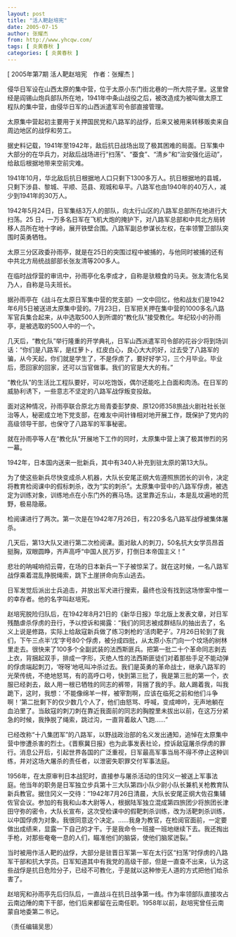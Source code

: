 ```yaml
---
layout: post
title: "活人靶赵培宪"
date: 2005-07-15
author: 张耀杰
from: http://www.yhcqw.com/
tags: [ 炎黄春秋 ]
categories: [ 炎黄春秋 ]
---
```



[ 2005年第7期 活人靶赵培宪　作者：张耀杰 ]


侵华日军设在山西太原的集中营，位于太原小东门街北巷的一所大院子里。这里曾经是阎锡山炮兵部队所在地，1941年中条山战役之后，被改造成为被叫做太原工程队的集中营，由侵华日军的山西派遣军司令部直接管理。

太原集中营起初主要用于关押国民党和八路军的战俘，后来又被用来转移贩卖来自周边地区的战俘和劳工。


据史料记载，1941年至1942年，敌后抗日战场出现了极其困难的局面。日军集中大部分的在华兵力，对敌后战场进行“扫荡”、“蚕食”、“清乡”和“治安强化运动”，给敌后根据地带来空前灾难。


1941年10月，华北敌后抗日根据地人口只剩下1300多万人。抗日根据地的县城，只剩下涉县、黎城、平顺、范县、观城和阜平。八路军也由1940年的40万人，减少到1941年的30万人。

1942年5月24日，日军集结3万人的部队，向太行山区的八路军总部所在地进行大扫荡。25 
日，一万多名日军在飞机大炮的掩护下，对八路军总部和中共北方局转移人员所在地十字岭，展开铁壁合围。八路军副总参谋长左权，在率领警卫部队突围时英勇牺牲。

太原三分区政委孙雨亭，就是在25日的突围过程中被捕的，与他同时被捕的还有中共北方局统战部部长张友清等200多人。

在临时战俘营的审讯中，孙雨亭化名李成才，自称是驮粮食的马夫。张友清化名吴乃人，自称是马夫班长。


据孙雨亭在《战斗在太原日军集中营的党支部》一文中回忆，他和战友们是1942年6月5日被送进太原集中营的。7月23日，日军把关押在集中营的1000多名八路军官兵集合起来，从中选取500人到所谓的“教化队”接受教化。年纪较小的孙雨亭，是被选取的500人中的一个。


几天后，“教化队”举行隆重的开学典礼，日军山西派遣军司令部的花谷少将到场训话：“你们是八路军，是红萝卜，红皮白心，良心大大的好，过去受了八路军的骗，从今天起，你们就是学生了，不是俘虏了，要好好学习，三个月毕业。毕业后，愿回家的回家，还可以当官做事。我们的官是大大的有。”

“教化队”的生活比工程队要好，可以吃饱饭，偶尔还能吃上白面和肉汤。在日军的威胁利诱下，一些意志不坚定的八路军战俘叛变投敌。


面对这种情况，孙雨亭联合原北方局青委彭梦庾、原120师358旅战火剧社社长张治等人，秘密成立地下党支部，在难友中间针锋相对地开展工作，既保护了党内的高级领导干部，也保守了八路军的军事秘密。

就在孙雨亭等人在“教化队”开展地下工作的同时，太原集中营上演了极其惨烈的另一幕。

1942年，日本国内送来一批新兵，其中有340人补充到驻太原的第13大队。


为了使这些新兵尽快变成杀人机器，大队长安尾正纲大佐遵照旅团长的训令，决定将教育检阅课中的假标刺杀，改为“实的刺杀”。太原集中营中的八路军俘虏，被选定为训练对象，训练地点在小东门外的赛马场。这里靠近东山，本是乱坟遍地的荒野，极易隐蔽。

检阅课进行了两次。第一次是在1942年7月26日，有220多名八路军战俘被集体屠杀。

几天后，第13大队又进行第二次检阅课。面对敌人的刺刀，50名抗大女学员昂首挺胸，双眼圆睁，齐声高呼“中国人民万岁，打倒日本帝国主义！”

悲壮的呐喊响彻云霄，在场的日本新兵一下子被惊呆了。就在这时候，一名八路军战俘乘着混乱挣脱绳索，跳下土崖拼命向东山逃去。

日军发觉后派出士兵追击，并放出军犬进行搜索，最终也没有找到这场惨案中惟一的幸存者。他的名字叫赵培宪。


赵培宪脱险归队后，在1942年8月21日的《新华日报》华北版上发表文章，对日军残酷虐杀俘虏的丑行，予以控诉和揭露：“我们的同志被成群结队的抽出去了，名义上说是修路，实际上给敌寇新兵做了练习刺枪的‘活肉靶子’。7月26日轮到了我们，下午三点半‘戊’字号80个俘虏，被分成四批，从太原小东门向一个坟场的树林里走去。很快来了100多个全副武装的法西斯匪兵。把第一批二十个革命同志剥去上衣，背捆起双手，排成一字形，灭绝人性的法西斯匪徒们对着那些手足不能动弹的俘虏端起刺刀，‘呀呀’地吼叫冲杀过去。我们是英勇的革命战士，继承八路军的光荣传统，不绝地怒骂，有的高呼口号，快到第三批了，我是第三批的第一个，衣服已经剥去，敌人用一根已牺牲的同志的裤带，背捆了我的手。敌人踢着我，叫我跪下，这时，我想：‘不能像绵羊一样，被宰割啊，应该在临死之前和他们斗争啊！’第二批剩下的仅少数几个人了，他们由怒骂、呼喊，变成呻吟，无声地躺在血泊里了。当敌寇的刺刀刺在靠近我面前的同志的胸膛里未拔出以前，在这万分紧急的时候，我挣脱了绳索，跳过沟，一直背着敌人飞跑……”


已经改称“十八集团军”的八路军，以野战政治部的名义发出通知，追悼在太原集中营中惨遭杀害的烈士。《晋察冀日报》也为此事发表社论，控诉敌寇屠杀俘虏的罪行。消息公开后，引起世界各国的广泛重视，日军最高军事当局不得不停止这种训练，并对这场大屠杀的责任者，以泄密失职罪交付军事法庭。


1956年，在太原审判日本战犯时，直接参与屠杀活动的住冈义一被送上军事法庭。他当年的职务是日军独立步兵第十三大队第四小队少尉小队长兼机关枪教育队新兵教官。据住冈义一交待：“1942年7月26日清晨，大队长安尾正纲大佐召集辅佐官会议。参加的有我和山本大尉等人，根据陆军独立混成第四旅团少将旅团长津田守弥的密令，大队长宣布，这次受检课中的假靶刺杀训练，改为活靶刺杀训练，以中国俘虏为对象。我很同意这个决定。……我身为教官，在检阅官面前，一定要做出成绩来，显露一下自己的才干。于是我命令一班接一班地继续下去。我还掏出手枪，对那些奄奄一息的人们，瞄准他们的脑袋，使他们脑浆迸裂。”


当时被用作活人靶的战俘，大部分是驻晋日军第一军在太行区“扫荡”时俘虏的八路军干部和抗大学员。日军知道其中有我党的高级干部，但是一直查不出来，认为这些战俘是抗日危险分子，已经不可教化，于是就以这种惨无人道的方式把他们给杀害了。


赵培宪和孙雨亭先后归队后，一直战斗在抗日战争第一线。作为率领部队直接攻占云南边陲的南下干部，他们后来都留在云南任职。1958年以前，赵培宪曾任云南蒙自地委第二书记。

（责任编辑吴思）


